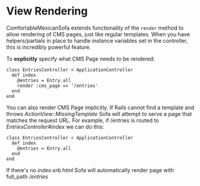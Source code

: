 # View Rendering

ComfortableMexicanSofa extends functionality of the `render` method to allow rendering of CMS pages, just like regular templates. When you have helpers/partials in place to handle instance variables set in the controller, this is incredibly powerful feature.

To **explicitly** specify what CMS Page needs to be rendered:
    
    class EntriesController < ApplicationController
      def index
        @entries = Entry.all
        render :cms_page => '/entries'
      end
    end
    
You can also render CMS Page implicitly. If Rails cannot find a template and throws *ActionView::MissingTemplate* Sofa will attempt to serve a page that matches the request URL. For example, if /entries is routed to *EntriesController#index* we can do this:
    
    class EntriesController < ApplicationController
      def index
        @entries = Entry.all
      end
    end

If there's no *index.erb.html* Sofa will automatically render page with full_path */entries*